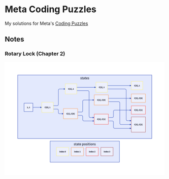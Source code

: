 # Meta Coding Puzzles

My solutions for Meta's [Coding Puzzles](https://www.metacareers.com/profile/coding_puzzles/)

## Notes

### Rotary Lock (Chapter 2)

![image](https://github.com/raywted75/Meta-Coding-Puzzles/blob/main/images/Rotary%20Lock%20(Chapter%202).png)
